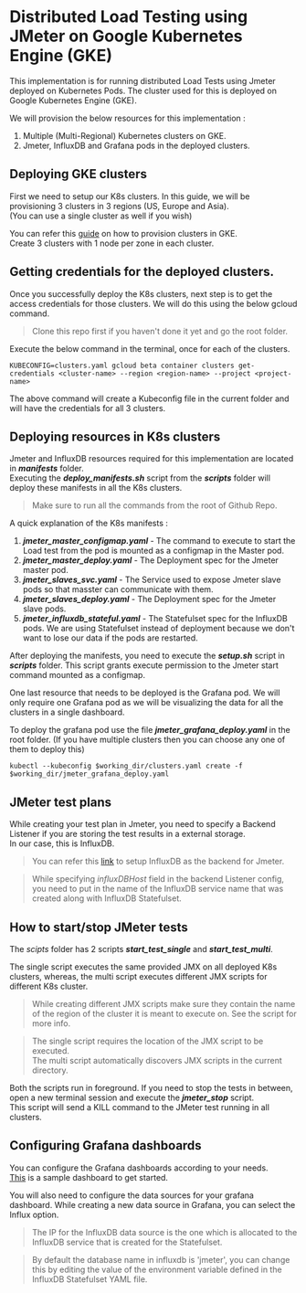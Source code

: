 # Distributed Load Testing using JMeter on Google Kubernetes Engine (GKE)

This implementation is for running distributed Load Tests using Jmeter deployed on Kubernetes Pods. The cluster used for this is deployed on Google Kubernetes Engine (GKE).

We will provision the below resources for this implementation :  
1) Multiple (Multi-Regional) Kubernetes clusters on GKE.  
2) Jmeter, InfluxDB and Grafana pods in the deployed clusters.


## Deploying GKE clusters

First we need to setup our K8s clusters. In this guide, we will be provisioning 3 clusters in 3 regions (US, Europe and Asia).  
(You can use a single cluster as well if you wish)

You can refer this [guide](https://cloud.google.com/kubernetes-engine/docs/how-to/creating-a-cluster#regional) on how to provision clusters in GKE.  
Create 3 clusters with 1 node per zone in each cluster.

## Getting credentials for the deployed clusters.

Once you successfully deploy the K8s clusters, next step is to get the access credentials for those clusters. We will do this using the below gcloud command.

> Clone this repo first if you haven't done it yet and go the root folder.

Execute the below command in the terminal, once for each of the clusters.
```
KUBECONFIG=clusters.yaml gcloud beta container clusters get-credentials <cluster-name> --region <region-name> --project <project-name>
```

The above command will create a Kubeconfig file in the current folder and will have the credentials for all 3 clusters.

## Deploying resources in K8s clusters

Jmeter and InfluxDB resources required for this implementation are located in ***manifests*** folder.  
Executing the ***deploy_manifests.sh*** script from the ***scripts*** folder will deploy these manifests in all the K8s clusters.

> Make sure to run all the commands from the root of Github Repo.

A quick explanation of the K8s manifests :  
1) ***jmeter_master_configmap.yaml*** - The command to execute to start the Load test from the pod is mounted as a configmap in the Master pod.  
2) ***jmeter_master_deploy.yaml*** - The Deployment spec for the Jmeter master pod.  
3) ***jmeter_slaves_svc.yaml*** - The Service used to expose Jmeter slave pods so that masster can communicate with them.  
4) ***jmeter_slaves_deploy.yaml*** - The Deployment spec for the Jmeter slave pods.  
5) ***jmeter_influxdb_stateful.yaml*** - The Statefulset spec for the InfluxDB pods. We are using Statefulset instead of deployment because we don't want to lose our data if the pods are restarted.

After deploying the manifests, you need to execute the ***setup.sh*** script in ***scripts*** folder. This script grants execute permission to the Jmeter start command mounted as a configmap.

One last resource that needs to be deployed is the Grafana pod.
We will only require one Grafana pod as we will be visualizing the data for all the clusters in a single dashboard.

To deploy the grafana pod use the file ***jmeter_grafana_deploy.yaml*** in the root folder.
(If you have multiple clusters then you can choose any one of them to deploy this)

```
kubectl --kubeconfig $working_dir/clusters.yaml create -f $working_dir/jmeter_grafana_deploy.yaml
```


## JMeter test plans

While creating your test plan in Jmeter, you need to specify a Backend Listener if you are storing the test results in a external storage.  
In our case, this is InfluxDB.
> You can refer this [link](https://www.blazemeter.com/blog/how-to-use-grafana-to-monitor-jmeter-non-gui-results-part-2) to setup InfluxDB as the backend for Jmeter.  

> While specifying *influxDBHost* field in the backend Listener config, you need to put in the name of the InfluxDB service name that was created along with InfluxDB Statefulset.


## How to start/stop JMeter tests

The *scipts* folder has 2 scripts ***start_test_single*** and ***start_test_multi***.

The single script executes the same provided JMX on all deployed K8s clusters, whereas, the multi script executes different JMX scripts for different K8s cluster.
> While creating different JMX scripts make sure they contain the name of the region of the cluster it is meant to execute on. See the script for more info.

> The single script requires the location of the JMX script to be executed.  
The multi script automatically discovers JMX scripts in the current directory.

Both the scripts run in foreground. If you need to stop the tests in between, open a new terminal session and execute the ***jmeter_stop*** script.  
This script will send a KILL command to the JMeter test running in all clusters.


## Configuring Grafana dashboards

You can configure the Grafana dashboards according to your needs.  
[This](https://grafana.com/dashboards/5496) is a sample dashboard to get started.

You will also need to configure the data sources for your grafana dashboard. While creating a new data source in Grafana, you can select the Influx option.

> The IP for the InfluxDB data source is the one which is allocated to the InfluxDB service that is created for the Statefulset.
  
> By default the database name in influxdb is 'jmeter', you can change this by editing the value of the environment variable defined in the InfluxDB Statefulset YAML file.
